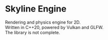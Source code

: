 # Skyline Engine
Rendering and physics engine for 2D. \
Written in C++20, powered by Vulkan and GLFW. \
The library is not complete.
